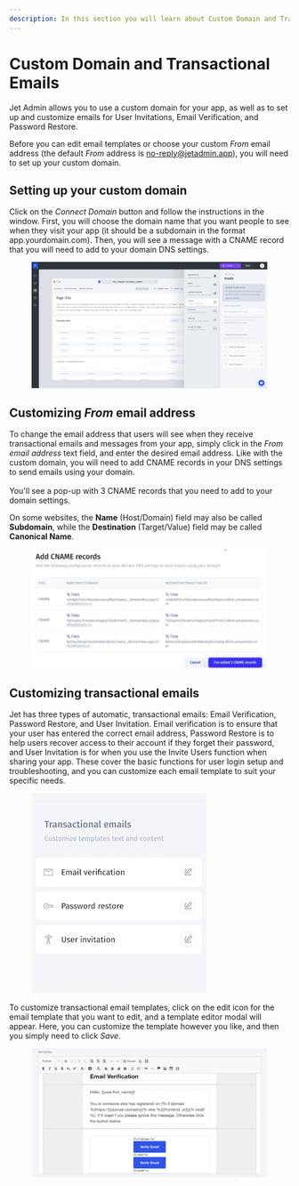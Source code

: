 ```yaml
---
description: In this section you will learn about Custom Domain and Transactional Emails
---
```


# Custom Domain and Transactional Emails

Jet Admin allows you to use a custom domain for your app, as well as to set up and customize emails for User Invitations,  Email Verification, and Password Restore.

Before you can edit email templates or choose your custom _From_ email address (the default _From_ address is no-reply@jetadmin.app), you will need to set up your custom domain.

## Setting up your custom domain

Click on the _Connect Domain_ button and follow the instructions in the window. First, you will choose the domain name that you want people to see when they visit your app (it should be a subdomain in the format app.yourdomain.com). Then, you will see a message with a CNAME record that you will need to add to your domain DNS settings.

<figure><img src="../../../../.gitbook/assets/image (2) (2) (1).png" alt=""><figcaption></figcaption></figure>

## Customizing _From_ email address

To change the email address that users will see when they receive transactional emails and messages from your app, simply click in the _From email address_ text field, and enter the desired email address. Like with the custom domain, you will need to add CNAME records in your DNS settings to send emails using your domain.\
\
You'll see a pop-up with 3 CNAME records that you need to add to your domain settings.

On some websites, the **Name** (Host/Domain) field may also be called **Subdomain**, while the **Destination** (Target/Value) field may be called **Canonical Name**.

<figure><img src="../../../../.gitbook/assets/Screenshot 2023-08-01 at 04.16.18.png" alt=""><figcaption></figcaption></figure>

## Customizing transactional emails

Jet has three types of automatic, transactional emails: Email Verification, Password Restore, and User Invitation. Email verification is to ensure that your user has entered the correct email address, Password Restore is to help users recover access to their account if they forget their password, and User Invitation is for when you use the Invite Users function when sharing your app. These cover the basic functions for user login setup and troubleshooting, and you can customize each email template to suit your specific needs.

<figure><img src="../../../../.gitbook/assets/image (26).png" alt=""><figcaption></figcaption></figure>

To customize transactional email templates, click on the edit icon for the email template that you want to edit, and a template editor modal will appear. Here, you can customize the template however you like, and then you simply need to click _Save._

<figure><img src="../../../../.gitbook/assets/image 428.png" alt=""><figcaption></figcaption></figure>
